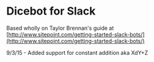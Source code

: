 # Dicebot for Slack

Based wholly on Taylor Brennan's guide at [http://www.sitepoint.com/getting-started-slack-bots/](http://www.sitepoint.com/getting-started-slack-bots/)

9/3/15 - Added support for constant addition aka XdY+Z
